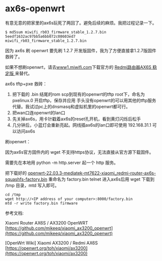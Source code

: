 # ax6s-openwrt

有意无意的把家里的ax6s玩死了两回了。避免后续的麻烦。我把过程记录一下。

```shell
$ md5sum miwifi_rb03_firmware_stable_1.2.7.bin
5eedf1632ac97bb5a6bb072c08603ed7  miwifi_rb03_firmware_stable_1.2.7.bin
```

因为 ax6s 刷 openwrt 要先刷 1.2.7 开发版固件，我为了方便直接拿1.2.7版固件救砖了。

如果不想刷openwrt，请去[www1.miwifi.com](https://www1.miwifi.com/miwifi_download.html)下载官方的 [Redmi路由器AX6S 稳定版
](https://cdn.cnbj1.fds.api.mi-img.com/xiaoqiang/rom/rb03/miwifi_rb03_firmware_83db5_1.0.57.bin) 来替代。

ax6s tftp+pxe 救砖：

1. 把下载的 .bin 结尾的rom scp到现有的openwrt的tftp root下，命名为 pxelinux.0 开启tftp，保存并应用
   手头没有openwrt的可以用其他的tftp服务代替。我试过pc上的dnsmasq和虚拟机里的openwrt都可行。
2. 把wan口连openwrt的lan口
3. 先关掉ax6s，用卡针戳着ax6s的reset孔开机，看到黄灯闪烁后松手
4. 几分钟后，小蓝灯会重新亮起。网线插ax6s的lan口即可使用 192.168.31.1 可以访问ax6s

刷openwrt：

因为ax6s官方固件内的 wget 不支持https协议，无法直接从官方源下载固件。

需要先在本地用 python -m http.server 起一个 http 服务。

把下载好的 [openwrt-22.03.3-mediatek-mt7622-xiaomi_redmi-router-ax6s-squashfs-factory.bin](https://openwrt.proxy.ustclug.org/releases/22.03.3/targets/mediatek/mt7622/openwrt-22.03.3-mediatek-mt7622-xiaomi_redmi-router-ax6s-squashfs-factory.bin) 重命名为 factory.bin
telnet 进入ax6s后用 wget 下载到 /tmp 目录，mtd 写入即可。

```shell
cd /tmp
wget http://<IP address of your computer>:8000/factory.bin
mtd -r write factory.bin firmware
```

参考文档:

Xiaomi Router AX6S / AX3200 OpenWRT [https://github.com/mikeeq/xiaomi_ax3200_openwrt](https://github.com/mikeeq/xiaomi_ax3200_openwrt)

[OpenWrt Wiki] Xiaomi AX3200 / Redmi AX6S [https://openwrt.org/toh/xiaomi/ax3200](https://openwrt.org/toh/xiaomi/ax3200)
